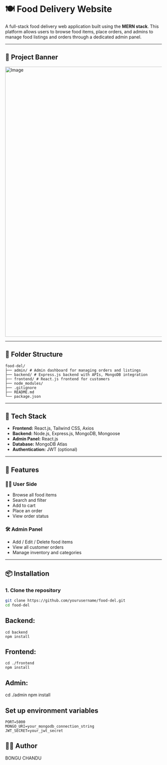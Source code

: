 # 🍽️ Food Delivery Website

A full-stack food delivery web application built using the **MERN stack**. This platform allows users to browse food items, place orders, and admins to manage food listings and orders through a dedicated admin panel.

---

## 📸 Project Banner

<img width="1919" height="867" alt="Image" src="https://github.com/user-attachments/assets/8eaeeb8a-6c7c-43b1-a4ea-e3862247c982" />

---

## 📁 Folder Structure
```
food-del/
├── admin/ # Admin dashboard for managing orders and listings
├── backend/ # Express.js backend with APIs, MongoDB integration
├── frontend/ # React.js frontend for customers
├── node_modules/
├── .gitignore
├── README.md
└── package.json
```

---

## 🚀 Tech Stack

- **Frontend:** React.js, Tailwind CSS, Axios
- **Backend:** Node.js, Express.js, MongoDB, Mongoose
- **Admin Panel:** React.js
- **Database:** MongoDB Atlas
- **Authentication:** JWT (optional)

---

## 🔧 Features

### 👨‍🍳 User Side
- Browse all food items
- Search and filter
- Add to cart
- Place an order
- View order status

### 🛠️ Admin Panel
- Add / Edit / Delete food items
- View all customer orders
- Manage inventory and categories

---

## 📦 Installation

### 1. Clone the repository

```bash
git clone https://github.com/yourusername/food-del.git
cd food-del
```
## Backend:
```
cd backend
npm install
```
## Frontend:
```
cd ./frontend
npm install
```
## Admin:
cd ./admin
npm install

## Set up environment variables
```
PORT=5000
MONGO_URI=your_mongodb_connection_string
JWT_SECRET=your_jwt_secret
```

## 👨‍💻 Author
BONGU CHANDU


